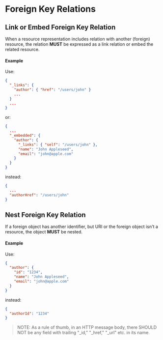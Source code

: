# Foreign Key Relations

## Link or Embed Foreign Key Relation
When a resource representation includes relation with another (foreign) resource, the relation **MUST** be expressed as a link relation or embed the related resource.

#### Example 
Use:

```json
{
  "_links": {
    "author": { "href": "/users/john" }
    ...
  }
  ...
}
```

or:

```json
{
  ...
  "_embedded": {
    "author": {
      "_links": { "self": "/users/john" },
      "name": "John Appleseed",
      "email": "john@apple.com"
    }
  }
}
```

instead:

```json
{
  ...
  "authorHref": "/users/john"
}
```

## Nest Foreign Key Relation
If a foreign object has another identifier, but URI or the foreign object isn't a resource, the object **MUST** be nested.

#### Example
Use:

```json
{
  "author": {
    "id": "1234",
    "name": "John Appleseed",
    "email": "john@apple.com"    
  }
}
```

instead:

```json
{
  "authorId": "1234"
}
```

> NOTE: As a rule of thumb, in an HTTP message body, there SHOULD NOT be any field with trailing "_id," "_href," "_url" etc. in its name.
